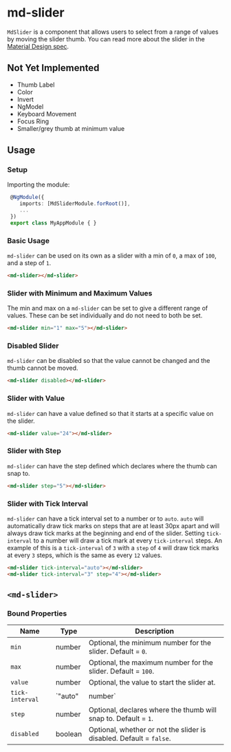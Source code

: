 # md-slider

`MdSlider` is a component that allows users to select from a range of values by moving the slider
thumb.
You can read more about the slider in the
[Material Design spec](https://material.google.com/components/sliders.html).

## Not Yet Implemented

* Thumb Label
* Color
* Invert
* NgModel
* Keyboard Movement
* Focus Ring
* Smaller/grey thumb at minimum value

## Usage

### Setup

Importing the module:
```ts
 @NgModule({
    imports: [MdSliderModule.forRoot()],
    ...
 })
 export class MyAppModule { }
```

### Basic Usage

`md-slider` can be used on its own as a slider with a min of `0`, a max of `100`, and a step of `1`.

```html
<md-slider></md-slider>
```

### Slider with Minimum and Maximum Values

The min and max on a `md-slider` can be set to give a different range of values.
These can be set individually and do not need to both be set.

```html
<md-slider min="1" max="5"></md-slider>
```

### Disabled Slider

`md-slider` can be disabled so that the value cannot be changed and the thumb cannot be moved.

```html
<md-slider disabled></md-slider>
```

### Slider with Value

`md-slider` can have a value defined so that it starts at a specific value on the slider.

```html
<md-slider value="24"></md-slider>
```

### Slider with Step

`md-slider` can have the step defined which declares where the thumb can snap to.

```html
<md-slider step="5"></md-slider>
```

### Slider with Tick Interval

`md-slider` can have a tick interval set to a number or to `auto`.
`auto` will automatically draw tick marks on steps that are at least 30px apart and will always draw
tick marks at the beginning and end of the slider.
Setting `tick-interval` to a number will draw a tick mark at every `tick-interval` steps. An example
of this is a `tick-interval` of `3` with a `step` of `4` will draw tick marks at every `3` steps,
which is the same as every `12` values.

```html
<md-slider tick-interval="auto"></md-slider>
<md-slider tick-interval="3" step="4"></md-slider>
```

## `<md-slider>`

### Bound Properties

| Name | Type | Description |
| --- | --- | --- |
| `min` | number | Optional, the minimum number for the slider. Default = `0`. |
| `max` | number | Optional, the maximum number for the slider. Default = `100`. |
| `value` | number | Optional, the value to start the slider at. |
| `tick-interval` | `"auto" | number` | Optional, how many steps between tick marks. |
| `step` | number | Optional, declares where the thumb will snap to. Default = `1`. |
| `disabled` | boolean | Optional, whether or not the slider is disabled. Default = `false`. |
